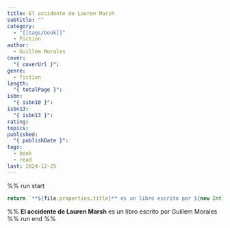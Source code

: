 ```yaml
---
title: El accidente de Lauren Marsh
subtitle: ""
category:
  - "[[tags/book]]"
  - Fiction
author:
  - Guillem Morales
cover:
  "{ coverUrl }": 
genre:
  - fiction
length:
  "{ totalPage }": 
isbn:
  "{ isbn10 }": 
isbn13:
  "{ isbn13 }": 
rating: 
topics: 
published:
  "{ publishDate }": 
tags:
  - book
  - read
last: 2024-12-25
---
```


%% run start
```ts
return `**${file.properties.title}** es un libro escrito por ${new Intl.ListFormat("es").format(file.properties.author)}`
``` 
%%
**El accidente de Lauren Marsh** es un libro escrito por Guillem Morales
%% run end %%